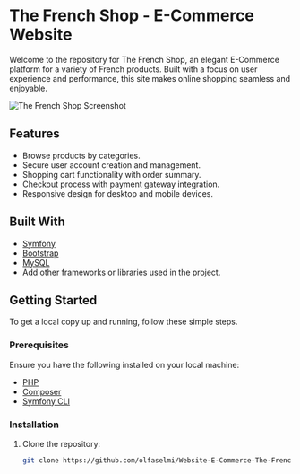 # The French Shop - E-Commerce Website

Welcome to the repository for The French Shop, an elegant E-Commerce platform for a variety of French products. Built with a focus on user experience and performance, this site makes online shopping seamless and enjoyable.

![The French Shop Screenshot](url-to-screenshot-image)

## Features

- Browse products by categories.
- Secure user account creation and management.
- Shopping cart functionality with order summary.
- Checkout process with payment gateway integration.
- Responsive design for desktop and mobile devices.

## Built With

- [Symfony](https://symfony.com/)
- [Bootstrap](https://getbootstrap.com/)
- [MySQL](https://www.mysql.com/)
- Add other frameworks or libraries used in the project.

## Getting Started

To get a local copy up and running, follow these simple steps.

### Prerequisites

Ensure you have the following installed on your local machine:
- [PHP](https://www.php.net/)
- [Composer](https://getcomposer.org/)
- [Symfony CLI](https://symfony.com/download)

### Installation

1. Clone the repository:
   ```sh
   git clone https://github.com/olfaselmi/Website-E-Commerce-The-French-Shop.git

